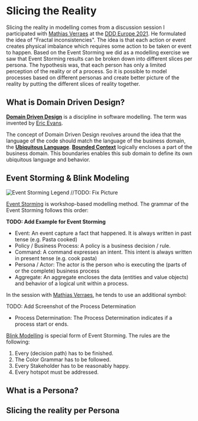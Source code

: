 # Slicing the Reality

Slicing the reality in modelling comes from a discussion session I participated with [Mathias Verraes](https://verraes.net/) at the [DDD Europe 2021](https://dddeurope.com/). He formulated the idea of "Fractal inconsistencies". The idea is that each action or event creates physical imbalance which requires some action to be taken or event to happen. Based on the Event Storming we did as a modelling exercise we saw that Event Storming results can be broken down into different slices per persona. The hypothesis was, that each person has only a limited perception of the reality or of a process. So it is possible to model processes based on different personas and create better picture of the reality by putting the different slices of reality together.

## What is Domain Driven Design?

**[Domain Driven Design](https://en.wikipedia.org/wiki/Domain-driven_design)** is a discipline in software modelling. The term was invented by [Eric Evans](https://www.amazon.com/Domain-Driven-Design-Tackling-Complexity-Software/dp/0321125215/).

The concept of Domain Driven Design revolves around the idea that the language of the code should match the language of the business domain, the **[Ubiquitous Language](https://martinfowler.com/bliki/UbiquitousLanguage.html)**.
**[Bounded Context](https://en.wikipedia.org/wiki/Domain-driven_design#Bounded_context)** logically encloses a part of the business domain. This boundaries enables this sub domain to define its own ubiquitous language and behavior.

## Event Storming & Blink Modeling

![Event Storming Legend](.drawings/eventStormingLegend.png) //TODO: Fix Picture

[Event Storming](https://en.wikipedia.org/wiki/Event_storming) is workshop-based modelling method. The grammar of the Event Storming follows this order:

**TODO: Add Example for Event Storming**

- Event: An event capture a fact that happened. It is always written in past tense (e.g. Pasta cooked)
- Policy / Business Process: A policy is a business decision / rule.
- Command: A command expresses an intent. This intent is always written in present tense (e.g. cook pasta)
- Persona / Actor: The actor is the person who is executing the (parts of or the complete) business process
- Aggregate: An aggregate encloses the data (entities and value objects) and behavior of a logical unit within a process.


In the session with [Mathias Verraes](https://verraes.net/), he tends to use an additional symbol:

TODO: Add Screenshot of the Process Determination

- Process Determination: The Process Determination indicates if a process start or ends.


[Blink Modelling](https://miro.com/app/board/o9J_lWERCMg=/) is special form of Event Storming.
The rules are the following:

1. Every (decision path) has to be finished.
2. The Color Grammar has to be followed.
3. Every Stakeholder has to be reasonably happy.
4. Every hotspot must be addressed.


## What is a Persona?

 
## Slicing the reality per Persona
